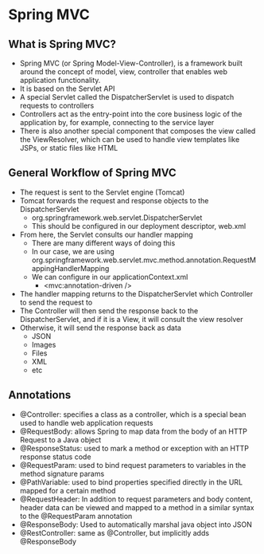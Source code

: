 # Spring MVC
## What is Spring MVC?
- Spring MVC (or Spring Model-View-Controller), is a framework built around the concept of model, view, controller that enables web application functionality. 
- It is based on the Servlet API
- A special Servlet called the DispatcherServlet is used to dispatch requests to controllers
- Controllers act as the entry-point into the core business logic of the application by, for example, connecting to the service layer
- There is also another special component that composes the view called the ViewResolver, which can be used to handle view templates like JSPs, or static files like HTML

## General Workflow of Spring MVC
- The request is sent to the Servlet engine (Tomcat)
- Tomcat forwards the request and response objects to the DispatcherServlet
	- org.springframework.web.servlet.DispatcherServlet
	- This should be configured in our deployment descriptor, web.xml
- From here, the Servlet consults our handler mapping
	- There are many different ways of doing this
	- In our case, we are using org.springframework.web.servlet.mvc.method.annotation.RequestMappingHandlerMapping
	- We can configure in our applicationContext.xml
		- <mvc:annotation-driven />
- The handler mapping returns to the DispatcherServlet which Controller to send the request to
- The Controller will then send the response back to the DispatcherServlet, and if it is a View, it will consult the view resolver
- Otherwise, it will send the response back as data
	- JSON
	- Images
	- Files
	- XML
	- etc

## Annotations
- @Controller: specifies a class as a controller, which is a special bean used to handle web application requests
- @RequestBody: allows Spring to map data from the body of an HTTP Request to a Java object
- @ResponseStatus: used to mark a method or exception with an HTTP response status code
- @RequestParam: used to bind request parameters to variables in the method signature params
- @PathVariable: used to bind properties specified directly in the URL mapped for a certain method
- @RequestHeader: In addition to request parameters and body content, header data can be viewed and mapped to a method in a similar syntax to the @RequestParam annotation
- @ResponseBody: Used to automatically marshal java object into JSON
- @RestController: same as @Controller, but implicitly adds @ResponseBody 